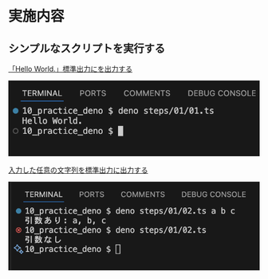 # 実施内容

## シンプルなスクリプトを実行する

[「Hello World.」標準出力にを出力する](./01/01.ts)

![](./01/01.png)

[入力した任意の文字列を標準出力に出力する](./01/02.ts)

![](./01/02.png)